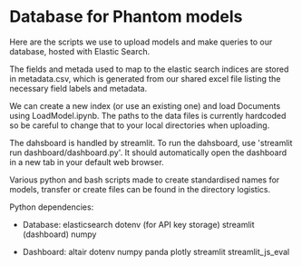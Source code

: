 # Database for Phantom models

Here are the scripts we use to upload models and make queries to our database, hosted with Elastic Search.

The fields and metada used to map to the elastic search indices are stored in metadata.csv, which is generated from our shared excel file listing the necessary field labels and metadata.

We can create a new index (or use an existing one) and load Documents using LoadModel.ipynb. The paths to the data files is currently hardcoded so be careful to change that to your local directories when uploading.

The dahsboard is handled by streamlit. To run the dahsboard, use 'streamlit run dashboard/dashboard.py'. It should automatically open the dashboard in a new tab in your default web browser.

Various python and bash scripts made to create standardised names for models, transfer or create files can be found in the directory logistics.

Python dependencies:
 - Database:
    elasticsearch
    dotenv (for API key storage)
    streamlit (dashboard)
    numpy

 - Dashboard:
    altair
    dotenv
    numpy
    panda
    plotly
    streamlit
    streamlit_js_eval
